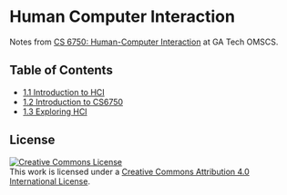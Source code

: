 # Human Computer Interaction

Notes from [CS 6750: Human-Computer Interaction](https://omscs.gatech.edu/cs-6750-human-computer-interaction) at GA Tech OMSCS.

## Table of Contents

- [1.1 Introduction to HCI](./notes/1.1-introduction-to-hci.md)
- [1.2 Introduction to CS6750](./notes/1.2-introduction-to-CS6750.md)
- [1.3 Exploring HCI](./notes/1.3-exploring-hci.md)

## License

<a rel="license" href="http://creativecommons.org/licenses/by/4.0/"><img alt="Creative Commons License" style="border-width:0" src="https://i.creativecommons.org/l/by/4.0/88x31.png" /></a><br />This work is licensed under a <a rel="license" href="http://creativecommons.org/licenses/by/4.0/">Creative Commons Attribution 4.0 International License</a>.
